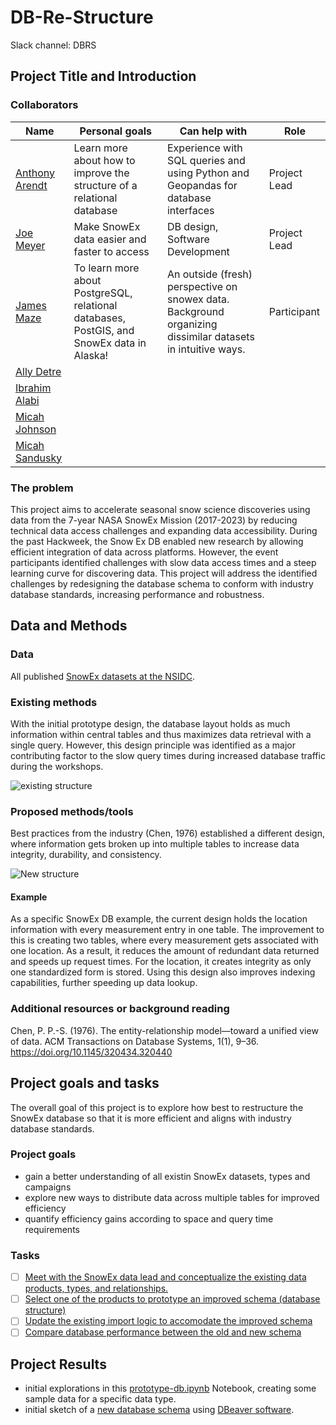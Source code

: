 # DB-Re-Structure
Slack channel: DBRS

## Project Title and Introduction

### Collaborators

| Name | Personal goals | Can help with | Role |
| ------------- | ------------- | ------------- | ------------- |
| [Anthony Arendt](https://github.com/aaarendt) | Learn more about how to improve the structure of a relational database  | Experience with SQL queries and using Python and Geopandas for database interfaces | Project Lead |
| [Joe Meyer](https://github.com/jomey) | Make SnowEx data easier and faster to access | DB design, Software Development | Project Lead |
| [James Maze](https://github.com/jtmaze) | To learn more about PostgreSQL, relational databases, PostGIS, and SnowEx data in Alaska! | An outside (fresh) perspective on snowex data. Background organizing dissimilar datasets in intuitive ways. | Participant |
| [Ally Detre](https://github.com/allydetre) | | | |
| [Ibrahim Alabi](https://github.com/Ibrahim-Ola) | | | |
| [Micah Johnson](https://github.com/micahjohnson150) | | | |
| [Micah Sandusky](https://github.com/micah-prime/micah-prime.github.io) | | | |

### The problem
This project aims to accelerate seasonal snow science discoveries using data from the 7-year NASA SnowEx Mission (2017-2023) by reducing technical data access challenges and expanding data accessibility. During the past Hackweek, the Snow Ex DB enabled new research by allowing efficient integration of data across platforms. However, the event participants identified challenges with slow data access times and a steep learning curve for discovering data. This project will address the identified challenges by redesigning the database schema to conform with industry database standards, increasing performance and robustness.

## Data and Methods

### Data
All published [SnowEx datasets at the NSIDC](https://nsidc.org/data/snowex/data).

### Existing methods
With the initial prototype design, the database layout holds as much information within central tables and thus maximizes data retrieval with a single query. However, this design principle was identified as a major contributing factor to the slow query times during increased database traffic during the workshops.

![existing structure](diagrams/current-db-schema.png)
### Proposed methods/tools
Best practices from the industry (Chen, 1976) established a different design, where information gets broken up into multiple tables to increase data integrity, durability, and consistency.

![New structure](diagrams/DB_break_up_tables.png)

#### Example
As a specific SnowEx DB example, the current design holds the location information with every measurement entry in one table. The improvement to this is creating two tables, where every measurement gets associated with one location. As a result, it reduces the amount of redundant data returned and speeds up request times. For the location, it creates integrity as only one standardized form is stored. Using this design also improves indexing capabilities, further speeding up data lookup.

### Additional resources or background reading
Chen, P. P.-S. (1976). The entity-relationship model—toward a unified view of data. ACM Transactions on Database Systems, 1(1), 9–36. https://doi.org/10.1145/320434.320440

## Project goals and tasks

The overall goal of this project is to explore how best to restructure the SnowEx database so that it is 
more efficient and aligns with industry database standards.

### Project goals

* gain a better understanding of all existin SnowEx datasets, types and campaigns
* explore new ways to distribute data across multiple tables for improved efficiency 
* quantify efficiency gains according to space and query time requirements

### Tasks

 - [ ] [Meet with the SnowEx data lead and conceptualize the existing data products, types, and relationships.](https://github.com/snowex-hackweek/db-re-structure/issues/2)
 - [ ] [Select one of the products to prototype an improved schema (database structure)](https://github.com/snowex-hackweek/db-re-structure/issues/3)
- [ ] [Update the existing import logic to accomodate the improved schema](https://github.com/snowex-hackweek/db-re-structure/issues/4)
 - [ ] [Compare database performance between the old and new schema](https://github.com/snowex-hackweek/db-re-structure/issues/5)

## Project Results

* initial explorations in this [prototype-db.ipynb](notebooks/prototype-db.ipynb) Notebook, creating some sample data for a specific data type.
* initial sketch of a [new database schema](diagrams/DB_break_up_tables.png) using [DBeaver software](https://dbeaver.io/).
